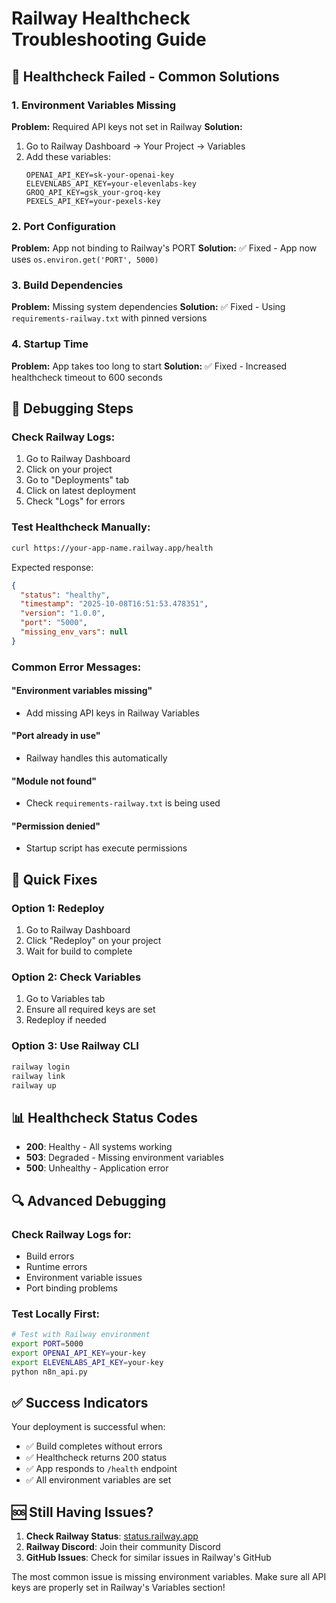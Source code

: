 # Railway Healthcheck Troubleshooting Guide

## 🚨 **Healthcheck Failed - Common Solutions**

### **1. Environment Variables Missing**
**Problem:** Required API keys not set in Railway
**Solution:**
1. Go to Railway Dashboard → Your Project → Variables
2. Add these variables:
   ```
   OPENAI_API_KEY=sk-your-openai-key
   ELEVENLABS_API_KEY=your-elevenlabs-key
   GROQ_API_KEY=gsk_your-groq-key
   PEXELS_API_KEY=your-pexels-key
   ```

### **2. Port Configuration**
**Problem:** App not binding to Railway's PORT
**Solution:** ✅ Fixed - App now uses `os.environ.get('PORT', 5000)`

### **3. Build Dependencies**
**Problem:** Missing system dependencies
**Solution:** ✅ Fixed - Using `requirements-railway.txt` with pinned versions

### **4. Startup Time**
**Problem:** App takes too long to start
**Solution:** ✅ Fixed - Increased healthcheck timeout to 600 seconds

## 🔧 **Debugging Steps**

### **Check Railway Logs:**
1. Go to Railway Dashboard
2. Click on your project
3. Go to "Deployments" tab
4. Click on latest deployment
5. Check "Logs" for errors

### **Test Healthcheck Manually:**
```bash
curl https://your-app-name.railway.app/health
```

Expected response:
```json
{
  "status": "healthy",
  "timestamp": "2025-10-08T16:51:53.478351",
  "version": "1.0.0",
  "port": "5000",
  "missing_env_vars": null
}
```

### **Common Error Messages:**

#### **"Environment variables missing"**
- Add missing API keys in Railway Variables

#### **"Port already in use"**
- Railway handles this automatically

#### **"Module not found"**
- Check `requirements-railway.txt` is being used

#### **"Permission denied"**
- Startup script has execute permissions

## 🚀 **Quick Fixes**

### **Option 1: Redeploy**
1. Go to Railway Dashboard
2. Click "Redeploy" on your project
3. Wait for build to complete

### **Option 2: Check Variables**
1. Go to Variables tab
2. Ensure all required keys are set
3. Redeploy if needed

### **Option 3: Use Railway CLI**
```bash
railway login
railway link
railway up
```

## 📊 **Healthcheck Status Codes**

- **200**: Healthy - All systems working
- **503**: Degraded - Missing environment variables
- **500**: Unhealthy - Application error

## 🔍 **Advanced Debugging**

### **Check Railway Logs for:**
- Build errors
- Runtime errors
- Environment variable issues
- Port binding problems

### **Test Locally First:**
```bash
# Test with Railway environment
export PORT=5000
export OPENAI_API_KEY=your-key
export ELEVENLABS_API_KEY=your-key
python n8n_api.py
```

## ✅ **Success Indicators**

Your deployment is successful when:
- ✅ Build completes without errors
- ✅ Healthcheck returns 200 status
- ✅ App responds to `/health` endpoint
- ✅ All environment variables are set

## 🆘 **Still Having Issues?**

1. **Check Railway Status**: [status.railway.app](https://status.railway.app)
2. **Railway Discord**: Join their community Discord
3. **GitHub Issues**: Check for similar issues in Railway's GitHub

The most common issue is missing environment variables. Make sure all API keys are properly set in Railway's Variables section!
